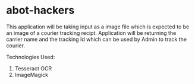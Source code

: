 # abot-hackers

This application will be taking input as a image file which is expected to be an image of a courier tracking recipt. Application will be returning the carrier name and the tracking Id which can be used by Admin to track the courier.

Technologies Used:

1. Tesseract OCR
2. ImageMagick
